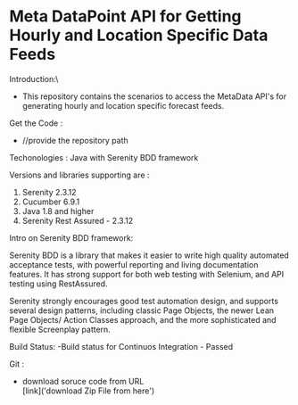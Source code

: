 # Meta DataPoint API for Getting Hourly and Location Specific Data Feeds

 Introduction:\
 - This repository contains the scenarios to access the MetaData API's for generating hourly and location specific forecast feeds.
  
 Get the Code : 
  - //provide the repository path
  
Techonologies : 
  Java with Serenity BDD framework

Versions and libraries supporting are : 
  1. Serenity 2.3.12
  2. Cucumber 6.9.1
  3. Java 1.8 and higher
  4. Serenity Rest Assured - 2.3.12

Intro on Serenity BDD framework:

Serenity BDD is a library that makes it easier to write high quality automated acceptance tests, with powerful reporting and living documentation features. It has strong support for both web testing with Selenium, and API testing using RestAssured.

Serenity strongly encourages good test automation design, and supports several design patterns, including classic Page Objects, the newer Lean Page Objects/ Action Classes approach, and the more sophisticated and flexible Screenplay pattern.

Build Status:
 -Build status for Continuos Integration - Passed
  
 Git : 
  - download soruce code from URL <br />
    [link]('download Zip File from here')



